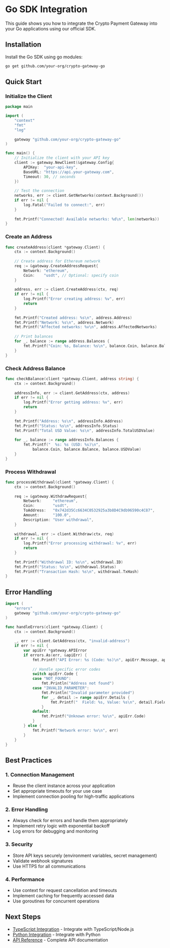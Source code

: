 # Go SDK Integration

This guide shows you how to integrate the Crypto Payment Gateway into your Go applications using our official SDK.

## Installation

Install the Go SDK using go modules:

```bash
go get github.com/your-org/crypto-gateway-go
```

## Quick Start

### Initialize the Client

```go
package main

import (
    "context"
    "fmt"
    "log"
    
    gateway "github.com/your-org/crypto-gateway-go"
)

func main() {
    // Initialize the client with your API key
    client := gateway.NewClient(&gateway.Config{
        APIKey:  "your-api-key",
        BaseURL: "https://api.your-gateway.com",
        Timeout: 30, // seconds
    })
    
    // Test the connection
    networks, err := client.GetNetworks(context.Background())
    if err != nil {
        log.Fatal("Failed to connect:", err)
    }
    
    fmt.Printf("Connected! Available networks: %d\n", len(networks))
}
```

### Create an Address

```go
func createAddress(client *gateway.Client) {
    ctx := context.Background()
    
    // Create address for Ethereum network
    req := &gateway.CreateAddressRequest{
        Network: "ethereum",
        Coin:    "usdt", // Optional: specify coin
    }
    
    address, err := client.CreateAddress(ctx, req)
    if err != nil {
        log.Printf("Error creating address: %v", err)
        return
    }
    
    fmt.Printf("Created address: %s\n", address.Address)
    fmt.Printf("Network: %s\n", address.Network)
    fmt.Printf("Affected networks: %v\n", address.AffectedNetworks)
    
    // Print balances
    for _, balance := range address.Balances {
        fmt.Printf("Coin: %s, Balance: %s\n", balance.Coin, balance.Balance)
    }
}
```

### Check Address Balance

```go
func checkBalance(client *gateway.Client, address string) {
    ctx := context.Background()
    
    addressInfo, err := client.GetAddress(ctx, address)
    if err != nil {
        log.Printf("Error getting address: %v", err)
        return
    }
    
    fmt.Printf("Address: %s\n", addressInfo.Address)
    fmt.Printf("Status: %s\n", addressInfo.Status)
    fmt.Printf("Total USD Value: %s\n", addressInfo.TotalUSDValue)
    
    for _, balance := range addressInfo.Balances {
        fmt.Printf("  %s: %s (USD: %s)\n", 
            balance.Coin, balance.Balance, balance.USDValue)
    }
}
```

### Process Withdrawal

```go
func processWithdrawal(client *gateway.Client) {
    ctx := context.Background()
    
    req := &gateway.WithdrawRequest{
        Network:     "ethereum",
        Coin:        "usdt",
        ToAddress:   "0x742d35Cc6634C0532925a3b8D4C9db96590c4C87",
        Amount:      "100.0",
        Description: "User withdrawal",
    }
    
    withdrawal, err := client.Withdraw(ctx, req)
    if err != nil {
        log.Printf("Error processing withdrawal: %v", err)
        return
    }
    
    fmt.Printf("Withdrawal ID: %s\n", withdrawal.ID)
    fmt.Printf("Status: %s\n", withdrawal.Status)
    fmt.Printf("Transaction Hash: %s\n", withdrawal.TxHash)
}
```

## Error Handling

```go
import (
    "errors"
    gateway "github.com/your-org/crypto-gateway-go"
)

func handleErrors(client *gateway.Client) {
    ctx := context.Background()
    
    _, err := client.GetAddress(ctx, "invalid-address")
    if err != nil {
        var apiErr *gateway.APIError
        if errors.As(err, &apiErr) {
            fmt.Printf("API Error: %s (Code: %s)\n", apiErr.Message, apiErr.Code)
            
            // Handle specific error codes
            switch apiErr.Code {
            case "NOT_FOUND":
                fmt.Println("Address not found")
            case "INVALID_PARAMETER":
                fmt.Println("Invalid parameter provided")
                for _, detail := range apiErr.Details {
                    fmt.Printf("  Field: %s, Value: %s\n", detail.Field, detail.Value)
                }
            default:
                fmt.Printf("Unknown error: %s\n", apiErr.Code)
            }
        } else {
            fmt.Printf("Network error: %v\n", err)
        }
    }
}
```

## Best Practices

### 1. Connection Management
- Reuse the client instance across your application
- Set appropriate timeouts for your use case
- Implement connection pooling for high-traffic applications

### 2. Error Handling
- Always check for errors and handle them appropriately
- Implement retry logic with exponential backoff
- Log errors for debugging and monitoring

### 3. Security
- Store API keys securely (environment variables, secret management)
- Validate webhook signatures
- Use HTTPS for all communications

### 4. Performance
- Use context for request cancellation and timeouts
- Implement caching for frequently accessed data
- Use goroutines for concurrent operations

## Next Steps

- [TypeScript Integration](./typescript.md) - Integrate with TypeScript/Node.js
- [Python Integration](./python.md) - Integrate with Python
- [API Reference](../api/overview.md) - Complete API documentation 